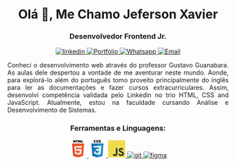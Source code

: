 <h1 align="center">Olá 👋, Me Chamo Jeferson Xavier</h1>
<h3 align="center">Desenvolvedor Frontend Jr.</h3>

<p align="center" dir="auto">
    <a href="https://www.linkedin.com/in/jefersonxavier/" rel="nofollow">
        <img src="https://camo.githubusercontent.com/a80d00f23720d0bc9f55481cfcd77ab79e141606829cf16ec43f8cacc7741e46/68747470733a2f2f696d672e736869656c64732e696f2f62616467652f4c696e6b6564496e2d3030373742353f7374796c653d666f722d7468652d6261646765266c6f676f3d6c696e6b6564696e266c6f676f436f6c6f723d7768697465" alt="linkedin" data-canonical-src="https://img.shields.io/badge/LinkedIn-0077B5?style=for-the-badge&amp;logo=linkedin&amp;logoColor=white" style="max-width: 100%;">
    </a>
    <a href="https://jefersonxavier.netlify.app/" rel="nofollow">
        <img src="https://camo.githubusercontent.com/1f3d3a5eccc202d587e04e510ae3e4f447dc776318fc8bbedf22a8f9d737ae74/68747470733a2f2f696d672e736869656c64732e696f2f62616467652f506f7274662543332542336c696f2d4539353432303f7374796c653d666f722d7468652d6261646765266c6f676f3d6c6f676f436f6c6f723d7768697465" alt="Portfólio" data-canonical-src="https://img.shields.io/badge/Portf%C3%B3lio-E95420?style=for-the-badge&amp;logo=logoColor=white" style="max-width: 100%;">
    </a>
    <a href="http://wa.me/5584991397285" rel="nofollow">
        <img src="https://camo.githubusercontent.com/d9d4db0a25f6d41d6ef282c6adc2f9bd5b31201ef00ba580f5a945da4063a937/68747470733a2f2f696d672e736869656c64732e696f2f62616467652f57686174734170702d3235443336363f7374796c653d666f722d7468652d6261646765266c6f676f3d7768617473617070266c6f676f436f6c6f723d7768697465" alt="Whatsapp" data-canonical-src="https://img.shields.io/badge/WhatsApp-25D366?style=for-the-badge&amp;logo=whatsapp&amp;logoColor=white" style="max-width: 100%;">
    </a>
    <a href="mailto:jefersonxavierbf@gmail.com">
        <img src="https://camo.githubusercontent.com/571384769c09e0c66b45e39b5be70f68f552db3e2b2311bc2064f0d4a9f5983b/68747470733a2f2f696d672e736869656c64732e696f2f62616467652f476d61696c2d4431343833363f7374796c653d666f722d7468652d6261646765266c6f676f3d676d61696c266c6f676f436f6c6f723d7768697465" alt="Email" data-canonical-src="https://img.shields.io/badge/Gmail-D14836?style=for-the-badge&amp;logo=gmail&amp;logoColor=white" style="max-width: 100%;">
    </a>
</p>

<p align="justify">
    Conheci o desenvolvimento web através do professor Gustavo Guanabara. As aulas dele despertou a vontade de me aventurar neste mundo. Aonde, para explorá-lo além do português tomo proveito principalmente do inglês para ler as documentações e fazer cursos extracurriculares. Assim, desenvolvi competência validada pelo Linkedin no trio HTML, CSS and JavaScript. Atualmente, estou na faculdade cursando Análise e Desenvolvimento de Sistemas.
</p>

<h3 align="center">Ferramentas e Linguagens:</h3>
<p align="center"> 
    <a href="https://www.w3.org/html/" target="_blank" rel="noreferrer">
        <img src="https://raw.githubusercontent.com/devicons/devicon/master/icons/html5/html5-original-wordmark.svg" alt="html5" width="40" height="40"/>
    </a>
    <a href="https://www.w3schools.com/css/" target="_blank" rel="noreferrer">
        <img src="https://raw.githubusercontent.com/devicons/devicon/master/icons/css3/css3-original-wordmark.svg" alt="css3" width="40" height="40"/>
    </a> 
    <a href="https://developer.mozilla.org/en-US/docs/Web/JavaScript" target="_blank" rel="noreferrer">
        <img src="https://raw.githubusercontent.com/devicons/devicon/master/icons/javascript/javascript-original.svg" alt="javascript" width="40" height="40"/>
    </a>
    <a href="https://git-scm.com/" target="_blank" rel="noreferrer">
        <img src="https://www.vectorlogo.zone/logos/git-scm/git-scm-icon.svg" alt="git" width="40" height="40"/>
    </a>
    <a href="https://www.figma.com/" target="_blank" rel="noreferrer">
        <img src="https://www.vectorlogo.zone/logos/figma/figma-icon.svg" alt="figma" width="40" height="40"/>
    </a> 
</p>

